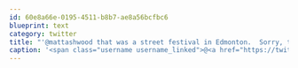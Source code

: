 ```yaml
---
id: 60e8a66e-0195-4511-b8b7-ae8a56bcfbc6
blueprint: text
category: twitter
title: "'@mattashwood that was a street festival in Edmonton.  Sorry, testing a new android photo uploader."
caption: '<span class="username username_linked">@<a href="https://twitter.com/mattashwood" title="Matt Ashwood">mattashwood</a></span> that was a street festival in Edmonton.  Sorry, testing a new android photo uploader.'
---
```


